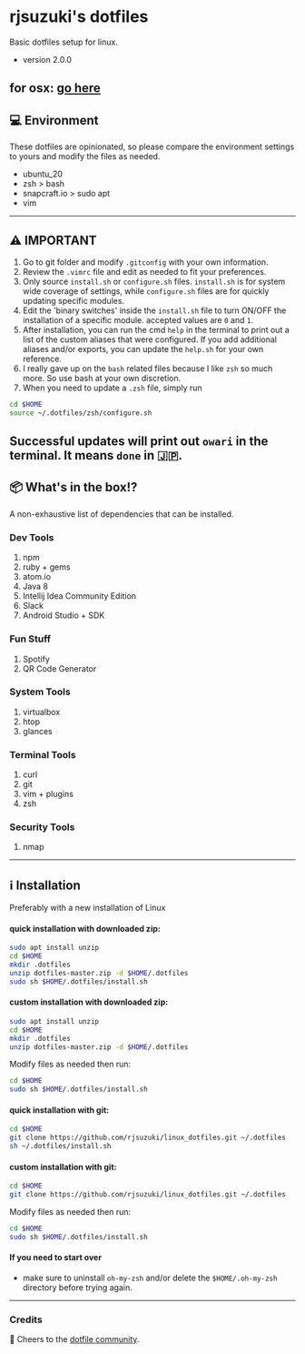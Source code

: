 # rjsuzuki's dotfiles

Basic dotfiles setup for linux.
- version 2.0.0

for osx: [go here](https://github.com/rjsuzuki/osx_dotfiles)
---

## 💻 Environment

These dotfiles are opinionated, so please compare the environment settings to yours and modify the files as needed.

- ubuntu_20
- zsh > bash
- snapcraft.io > sudo apt
- vim
---
## ⚠️  IMPORTANT

1. Go to git folder and modify `.gitconfig` with your own information.
2. Review the `.vimrc` file and edit as needed to fit your preferences.
3. Only source `install.sh` or `configure.sh` files. `install.sh` is for system wide coverage of settings, while `configure.sh` files are for quickly updating specific modules.
4. Edit the 'binary switches' inside the `install.sh` file to turn ON/OFF the installation of a specific module. accepted values are `0` and `1`.
5. After installation, you can run the cmd `help` in the terminal to print out a list of the custom aliases that were configured. If you add additional aliases and/or exports, you can update the `help.sh` for your own reference.
6. I really gave up on the `bash` related files because I like `zsh` so much more. So use bash at your own discretion.
7. When you need to update a `.zsh` file, simply run
```bash
cd $HOME
source ~/.dotfiles/zsh/configure.sh
```
Successful updates will print out `owari` in the terminal. It means `done` in 🇯🇵.
---
## 📦  What's in the box!?
A non-exhaustive list of dependencies that can be installed.

### Dev Tools
1. npm
2. ruby + gems
3. atom.io
4. Java 8
5. Intellij Idea Community Edition
6. Slack
6. Android Studio + SDK

### Fun Stuff
1. Spotify
2. QR Code Generator

### System Tools
1. virtualbox
2. htop
3. glances

### Terminal Tools
1. curl
2. git
3. vim + plugins
4. zsh

### Security Tools
1. nmap
---
## ℹ️  Installation
Preferably with a new installation of Linux

#### quick installation with downloaded zip:
```bash
sudo apt install unzip
cd $HOME
mkdir .dotfiles
unzip dotfiles-master.zip -d $HOME/.dotfiles
sudo sh $HOME/.dotfiles/install.sh
```

#### custom installation with downloaded zip:
```bash
sudo apt install unzip
cd $HOME
mkdir .dotfiles
unzip dotfiles-master.zip -d $HOME/.dotfiles
```
Modify files as needed then run:
```bash
cd $HOME
sudo sh $HOME/.dotfiles/install.sh
```

#### quick installation with git:
```bash
cd $HOME
git clone https://github.com/rjsuzuki/linux_dotfiles.git ~/.dotfiles
sh ~/.dotfiles/install.sh
```
#### custom installation with git:
```bash
cd $HOME
git clone https://github.com/rjsuzuki/linux_dotfiles.git ~/.dotfiles
```
Modify files as needed then run:
```bash
cd $HOME
sudo sh $HOME/.dotfiles/install.sh
```

#### If you need to start over

- make sure to uninstall `oh-my-zsh` and/or delete the `$HOME/.oh-my-zsh` directory before trying again.
---
### Credits
🙏 Cheers to the [dotfile community](https:///dotfiles.github.io).
